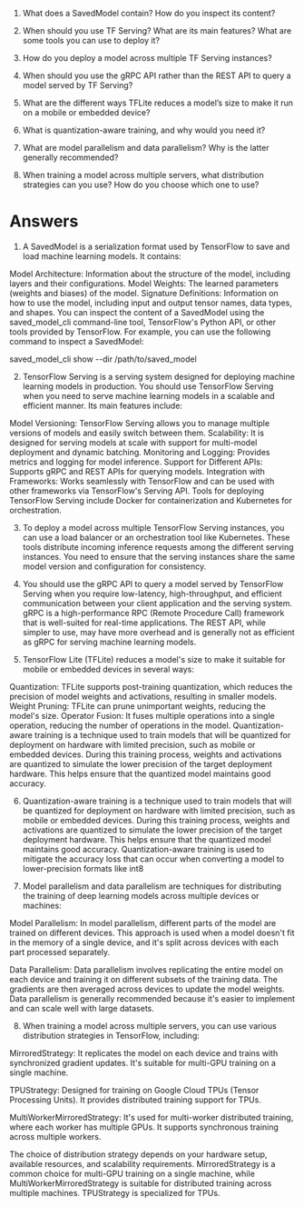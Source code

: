 1. What does a SavedModel contain? How do you inspect its content?

2. When should you use TF Serving? What are its main features? What are some tools you can
use to deploy it?

3. How do you deploy a model across multiple TF Serving instances?

4. When should you use the gRPC API rather than the REST API to query a model served by TF
Serving?

5. What are the different ways TFLite reduces a model’s size to make it run on a mobile or
embedded device?

6. What is quantization-aware training, and why would you need it?

7. What are model parallelism and data parallelism? Why is the latter
generally recommended?

8. When training a model across multiple servers, what distribution strategies can you use?
How do you choose which one to use?


# Answers

1. A SavedModel is a serialization format used by TensorFlow to save and load machine learning models. It contains:

Model Architecture: Information about the structure of the model, including layers and their configurations.
Model Weights: The learned parameters (weights and biases) of the model.
Signature Definitions: Information on how to use the model, including input and output tensor names, data types, and shapes.
You can inspect the content of a SavedModel using the saved_model_cli command-line tool, TensorFlow's Python API, or other tools provided by TensorFlow. For example, you can use the following command to inspect a SavedModel:

saved_model_cli show --dir /path/to/saved_model

2. TensorFlow Serving is a serving system designed for deploying machine learning models in production. You should use TensorFlow Serving when you need to serve machine learning models in a scalable and efficient manner. Its main features include:

Model Versioning: TensorFlow Serving allows you to manage multiple versions of models and easily switch between them.
Scalability: It is designed for serving models at scale with support for multi-model deployment and dynamic batching.
Monitoring and Logging: Provides metrics and logging for model inference.
Support for Different APIs: Supports gRPC and REST APIs for querying models.
Integration with Frameworks: Works seamlessly with TensorFlow and can be used with other frameworks via TensorFlow's Serving API.
Tools for deploying TensorFlow Serving include Docker for containerization and Kubernetes for orchestration.

3. To deploy a model across multiple TensorFlow Serving instances, you can use a load balancer or an orchestration tool like Kubernetes. These tools distribute incoming inference requests among the different serving instances. You need to ensure that the serving instances share the same model version and configuration for consistency.

4. You should use the gRPC API to query a model served by TensorFlow Serving when you require low-latency, high-throughput, and efficient communication between your client application and the serving system. gRPC is a high-performance RPC (Remote Procedure Call) framework that is well-suited for real-time applications. The REST API, while simpler to use, may have more overhead and is generally not as efficient as gRPC for serving machine learning models.

5. TensorFlow Lite (TFLite) reduces a model's size to make it suitable for mobile or embedded devices in several ways:

Quantization: TFLite supports post-training quantization, which reduces the precision of model weights and activations, resulting in smaller models.
Weight Pruning: TFLite can prune unimportant weights, reducing the model's size.
Operator Fusion: It fuses multiple operations into a single operation, reducing the number of operations in the model.
Quantization-aware training is a technique used to train models that will be quantized for deployment on hardware with limited precision, such as mobile or embedded devices. During this training process, weights and activations are quantized to simulate the lower precision of the target deployment hardware. This helps ensure that the quantized model maintains good accuracy. 

6. Quantization-aware training is a technique used to train models that will be quantized for deployment on hardware with limited precision, such as mobile or embedded devices. During this training process, weights and activations are quantized to simulate the lower precision of the target deployment hardware. This helps ensure that the quantized model maintains good accuracy. Quantization-aware training is used to mitigate the accuracy loss that can occur when converting a model to lower-precision formats like int8

7. Model parallelism and data parallelism are techniques for distributing the training of deep learning models across multiple devices or machines:

Model Parallelism: In model parallelism, different parts of the model are trained on different devices. This approach is used when a model doesn't fit in the memory of a single device, and it's split across devices with each part processed separately.

Data Parallelism: Data parallelism involves replicating the entire model on each device and training it on different subsets of the training data. The gradients are then averaged across devices to update the model weights. Data parallelism is generally recommended because it's easier to implement and can scale well with large datasets.

8. When training a model across multiple servers, you can use various distribution strategies in TensorFlow, including:

MirroredStrategy: It replicates the model on each device and trains with synchronized gradient updates. It's suitable for multi-GPU training on a single machine.

TPUStrategy: Designed for training on Google Cloud TPUs (Tensor Processing Units). It provides distributed training support for TPUs.

MultiWorkerMirroredStrategy: It's used for multi-worker distributed training, where each worker has multiple GPUs. It supports synchronous training across multiple workers.

The choice of distribution strategy depends on your hardware setup, available resources, and scalability requirements. MirroredStrategy is a common choice for multi-GPU training on a single machine, while MultiWorkerMirroredStrategy is suitable for distributed training across multiple machines. TPUStrategy is specialized for TPUs.


```python

```
